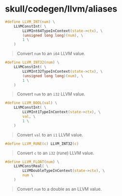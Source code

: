 # skull/codegen/llvm/aliases

```c
#define LLVM_INT(num) \
	LLVMConstInt( \
		LLVMInt64TypeInContext(state->ctx), \
		(unsigned long long)(num), \
		1 \
	)
```

> Convert `num` to an `i64` LLVM value.

```c
#define LLVM_INT32(num) \
	LLVMConstInt( \
		LLVMInt32TypeInContext(state->ctx), \
		(unsigned long long)(num), \
		1 \
	)
```

> Convert `num` to an `i32` LLVM value.

```c
#define LLVM_BOOL(val) \
	LLVMConstInt( \
		LLVMInt1TypeInContext(state->ctx), \
		val, \
		1 \
	)
```

> Convert `val` to an `i1` LLVM value.

```c
#define LLVM_RUNE(c) LLVM_INT32(c)
```

> Convert `c` to an `i32` (rune) LLVM value.

```c
#define LLVM_FLOAT(num) \
	LLVMConstReal( \
		LLVMDoubleTypeInContext(state->ctx), \
		num \
	)
```

> Convert `num` to a double as an LLVM value.

